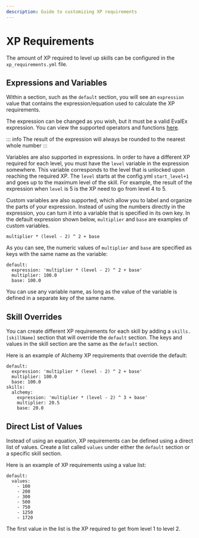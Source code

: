 ```yaml
---
description: Guide to customizing XP requirements
---
```


# XP Requirements

The amount of XP required to level up skills can be configured in the `xp_requirements.yml` file.

## Expressions and Variables

Within a section, such as the `default` section, you will see an `expression` value that contains the expression/equation used to calculate the XP requirements.

The expression can be changed as you wish, but it must be a valid EvalEx expression. You can view the supported operators and functions [here](https://ezylang.github.io/EvalEx/references/functions.html).

::: info
The result of the expression will always be rounded to the nearest whole number
:::

Variables are also supported in expressions. In order to have a different XP required for each level, you must have the `level` variable in the expression somewhere. This variable corresponds to the level that is unlocked upon reaching the required XP. The `level` starts at the config.yml `start_level+1` and goes up to the maximum level of the skill. For example, the result of the expression when `level` is 5 is the XP need to go from level 4 to 5.

Custom variables are also supported, which allow you to label and organize the parts of your expression. Instead of using the numbers directly in the expression, you can turn it into a variable that is specified in its own key. In the default expression shown below, `multiplier` and `base` are examples of custom variables.

```
multiplier * (level - 2) ^ 2 + base
```

As you can see, the numeric values of `multiplier` and `base` are specified as keys with the same name as the variable:

```
default:
  expression: 'multiplier * (level - 2) ^ 2 + base'
  multiplier: 100.0
  base: 100.0
```

You can use any variable name, as long as the value of the variable is defined in a separate key of the same name.

## Skill Overrides

You can create different XP requirements for each skill by adding a `skills.[skillName]` section that will override the `default` section. The keys and values in the skill section are the same as the `default` section.

Here is an example of Alchemy XP requirements that override the default:

```
default:
  expression: 'multiplier * (level - 2) ^ 2 + base'
  multiplier: 100.0
  base: 100.0
skills:
  alchemy:
    expression: 'multiplier * (level - 2) ^ 3 + base'
    multiplier: 20.5
    base: 20.0
```

## Direct List of Values

Instead of using an equation, XP requirements can be defined using a direct list of values. Create a list called `values` under either the `default` section or a specific skill section.

Here is an example of XP requirements using a value list:

```
default:
  values:
    - 100
    - 200
    - 300
    - 500
    - 750
    - 1250
    - 1720
```

The first value in the list is the XP required to get from level 1 to level 2.
